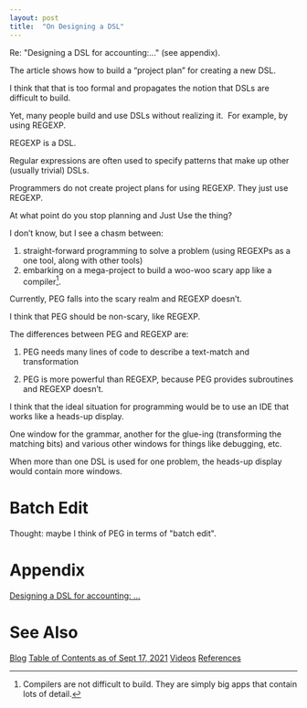 ```yaml
---
layout: post
title:  "On Designing a DSL"
---
```

Re: "Designing a DSL for accounting:..." (see appendix).

The article shows how to build a “project plan” for creating a new DSL.

I think that that is too formal and propagates the notion that DSLs are difficult to build.

Yet, many people build and use DSLs without realizing it.  For example, by using REGEXP.

REGEXP is a DSL.

Regular expressions are often used to specify patterns that make up other (usually trivial) DSLs.

Programmers do not create project plans for using REGEXP.  They just use REGEXP.

At what point do you stop planning and Just Use the thing?

I don’t know, but I see a chasm between: 
1. straight-forward programming to solve a problem (using REGEXPs as a one tool, along with other tools)
2. embarking on a mega-project to build a woo-woo scary app like a compiler[^1].

[^1]: Compilers are not difficult to build.  They are simply big apps that contain lots of detail.

Currently, PEG falls into the scary realm and REGEXP doesn’t.

I think that PEG should be non-scary, like REGEXP.

The differences between PEG and REGEXP are:

1) PEG needs many lines of code to describe a text-match and transformation

2) PEG is more powerful than REGEXP, because PEG provides subroutines and REGEXP doesn’t.

I think that the ideal situation for programming would be to use an IDE that works like a heads-up display.

One window for the grammar, another for the glue-ing (transforming the matching bits) and various other windows for things like debugging, etc.

When more than one DSL is used for one problem, the heads-up display would contain more windows.

# Batch Edit
Thought: maybe I think of PEG in terms of "batch edit".

# Appendix 
[Designing a DSL for accounting: ...](https://click.convertkit-mail.com/e5u4m3mqx7u0u294r7f8/7qh7h8h4gg5knmbz/aHR0cHM6Ly90b21hc3NldHRpLm1lL2ZpbmFuY2lhbC1hY2NvdW50aW5nLWRzbC8_dXRtX3NvdXJjZT1uZXdzbGV0dGVyJnV0bV9tZWRpdW09ZW1haWwmdXRtX2NhbXBhaWduPW9uYm9hcmRpbmdzZXF1ZW5jZQ==,)

# See Also

[Blog](https://guitarvydas.github.io)
[Table of Contents as of Sept 17, 2021](https://guitarvydas.github.io/2021/09/21/Table-of-Contents-Sept-17-2021.html)
[Videos](https://www.youtube.com/channel/UC2bdO9l84VWGlRdeNy5)
[References](https://guitarvydas.github.io/2021/01/14/References.html)

<script src="https://utteranc.es/client.js" 
        repo="guitarvydas/guitarvydas.github.io" 
        issue-term="pathname" 
        theme="github-light" 
        crossorigin="anonymous" 
        async> 
</script> 
